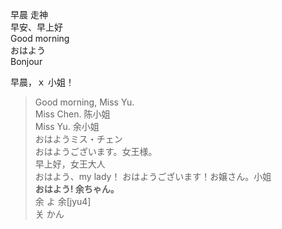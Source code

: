 早晨  走神  
早安、早上好    
Good morning  
おはよう  
Bonjour  



早晨，ｘ 小姐！  
> Good morning, Miss Yu.  
Miss Chen.  陈小姐   
Miss Yu.  余小姐   
おはようミス・チェン  
おはようございます。女王様。  
早上好，女王大人   
おはよう、my lady！ 
おはようございます！お嬢さん。小姐  
**おはよう! 余ちゃん。**    
余 よ  余[jyu4]    
关 かん   







